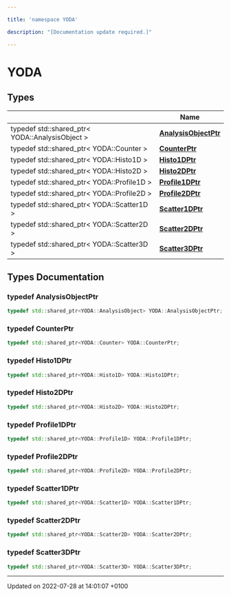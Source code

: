 ```yaml
---

title: 'namespace YODA'

description: "[Documentation update required.]"

---
```


# YODA



## Types

|                | Name           |
| -------------- | -------------- |
| typedef std::shared_ptr< YODA::AnalysisObject > | **[AnalysisObjectPtr](http://example.org/namespaces/namespaceyoda/#typedef-analysisobjectptr)**  |
| typedef std::shared_ptr< YODA::Counter > | **[CounterPtr](http://example.org/namespaces/namespaceyoda/#typedef-counterptr)**  |
| typedef std::shared_ptr< YODA::Histo1D > | **[Histo1DPtr](http://example.org/namespaces/namespaceyoda/#typedef-histo1dptr)**  |
| typedef std::shared_ptr< YODA::Histo2D > | **[Histo2DPtr](http://example.org/namespaces/namespaceyoda/#typedef-histo2dptr)**  |
| typedef std::shared_ptr< YODA::Profile1D > | **[Profile1DPtr](http://example.org/namespaces/namespaceyoda/#typedef-profile1dptr)**  |
| typedef std::shared_ptr< YODA::Profile2D > | **[Profile2DPtr](http://example.org/namespaces/namespaceyoda/#typedef-profile2dptr)**  |
| typedef std::shared_ptr< YODA::Scatter1D > | **[Scatter1DPtr](http://example.org/namespaces/namespaceyoda/#typedef-scatter1dptr)**  |
| typedef std::shared_ptr< YODA::Scatter2D > | **[Scatter2DPtr](http://example.org/namespaces/namespaceyoda/#typedef-scatter2dptr)**  |
| typedef std::shared_ptr< YODA::Scatter3D > | **[Scatter3DPtr](http://example.org/namespaces/namespaceyoda/#typedef-scatter3dptr)**  |

## Types Documentation

### typedef AnalysisObjectPtr

```cpp
typedef std::shared_ptr<YODA::AnalysisObject> YODA::AnalysisObjectPtr;
```


### typedef CounterPtr

```cpp
typedef std::shared_ptr<YODA::Counter> YODA::CounterPtr;
```


### typedef Histo1DPtr

```cpp
typedef std::shared_ptr<YODA::Histo1D> YODA::Histo1DPtr;
```


### typedef Histo2DPtr

```cpp
typedef std::shared_ptr<YODA::Histo2D> YODA::Histo2DPtr;
```


### typedef Profile1DPtr

```cpp
typedef std::shared_ptr<YODA::Profile1D> YODA::Profile1DPtr;
```


### typedef Profile2DPtr

```cpp
typedef std::shared_ptr<YODA::Profile2D> YODA::Profile2DPtr;
```


### typedef Scatter1DPtr

```cpp
typedef std::shared_ptr<YODA::Scatter1D> YODA::Scatter1DPtr;
```


### typedef Scatter2DPtr

```cpp
typedef std::shared_ptr<YODA::Scatter2D> YODA::Scatter2DPtr;
```


### typedef Scatter3DPtr

```cpp
typedef std::shared_ptr<YODA::Scatter3D> YODA::Scatter3DPtr;
```







-------------------------------

Updated on 2022-07-28 at 14:01:07 +0100
